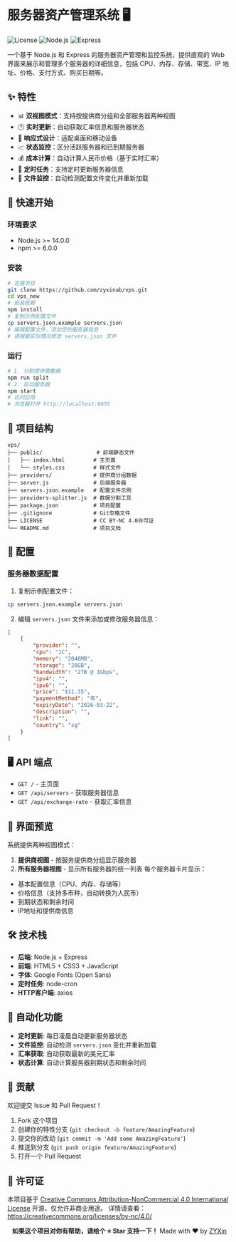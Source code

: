 <!--
 * @Author: ZYXin
 * @Date: 2025-03-18 15:41:01
 * @LastEditTime: 2025-07-19 15:28:37
 * @FilePath: /vps/README.md
-->
# 服务器资产管理系统 🖥️

![License](https://img.shields.io/badge/license-CC%20BY--NC%204.0-blue.svg)
![Node.js](https://img.shields.io/badge/node.js-v14+-green.svg)
![Express](https://img.shields.io/badge/express-^4.17.1-lightgrey.svg)

一个基于 Node.js 和 Express 的服务器资产管理和监控系统，提供直观的 Web 界面来展示和管理多个服务器的详细信息，包括 CPU、内存、存储、带宽、IP 地址、价格、支付方式、购买日期等。

## ✨ 特性

- 📊 **双视图模式**：支持按提供商分组和全部服务器两种视图
- 🕐 **实时更新**：自动获取汇率信息和服务器状态
- 🎨 **响应式设计**：适配桌面和移动设备
- 📈 **状态监控**：区分活跃服务器和已到期服务器
- 💰 **成本计算**：自动计算人民币价格（基于实时汇率）
- 🔄 **定时任务**：支持定时更新服务器信息
- 📁 **文件监控**：自动检测配置文件变化并重新加载

## 🚀 快速开始

### 环境要求

- Node.js >= 14.0.0
- npm >= 6.0.0

### 安装

```bash
# 克隆项目
git clone https://github.com/zyxinab/vps.git
cd vps_new
# 安装依赖
npm install
# 复制示例配置文件
cp servers.json.example servers.json
# 编辑配置文件，添加您的服务器信息
# 请根据实际情况修改 servers.json 文件
```

### 运行

```bash
# 1. 分割提供商数据
npm run split
# 2. 启动服务器
npm start
# 访问应用
# 浏览器打开 http://localhost:8655
```

## 📁 项目结构

```
vps/
├── public/                 # 前端静态文件
│   ├── index.html         # 主页面
│   └── styles.css         # 样式文件
├── providers/             # 提供商分组数据
├── server.js              # 后端服务器
├── servers.json.example   # 配置文件示例
├── providers-splitter.js  # 数据分割工具
├── package.json           # 项目配置
├── .gitignore             # Git忽略文件
├── LICENSE                # CC BY-NC 4.0许可证
└── README.md              # 项目文档
```

## 🔧 配置
### 服务器数据配置
1. 复制示例配置文件：
```bash
cp servers.json.example servers.json
```
2. 编辑 `servers.json` 文件来添加或修改服务器信息：
```json
[
    {
        "provider": "",
        "cpu": "1C",
        "memory": "2048MB",
        "storage": "20GB",
        "bandwidth": "2TB @ 1Gbps",
        "ipv4": "",
        "ipv6": "",
        "price": "$11.35",
        "paymentMethod": "年",
        "expiryDate": "2026-03-22",
        "description": "",
        "link": "",
        "country": "sg"
    }
]
```
## 🖥️ API 端点
- `GET /` - 主页面
- `GET /api/servers` - 获取服务器信息
- `GET /api/exchange-rate` - 获取汇率信息

## 📱 界面预览
系统提供两种视图模式：
1. **提供商视图** - 按服务提供商分组显示服务器
2. **所有服务器视图** - 显示所有服务器的统一列表
每个服务器卡片显示：
- 基本配置信息（CPU、内存、存储等）
- 价格信息（支持多币种，自动转换为人民币）
- 到期状态和剩余时间
- IP地址和提供商信息
## 🛠️ 技术栈
- **后端**: Node.js + Express
- **前端**: HTML5 + CSS3 + JavaScript
- **字体**: Google Fonts (Open Sans)
- **定时任务**: node-cron
- **HTTP客户端**: axios
## 🔄 自动化功能
- **定时更新**: 每日凌晨自动更新服务器状态
- **文件监控**: 自动检测 `servers.json` 变化并重新加载
- **汇率获取**: 自动获取最新的美元汇率
- **状态计算**: 自动计算服务器到期状态和剩余时间
## 🤝 贡献
欢迎提交 Issue 和 Pull Request！
1. Fork 这个项目
2. 创建你的特性分支 (`git checkout -b feature/AmazingFeature`)
3. 提交你的改动 (`git commit -m 'Add some AmazingFeature'`)
4. 推送到分支 (`git push origin feature/AmazingFeature`)
5. 打开一个 Pull Request
## 📄 许可证
本项目基于 [Creative Commons Attribution-NonCommercial 4.0 International License](LICENSE) 开源，仅允许非商业用途。
详情请查看：https://creativecommons.org/licenses/by-nc/4.0/

<div align="center">
   
**如果这个项目对你有帮助，请给个 ⭐ Star 支持一下！**
Made with ❤️ by [ZYXin](https://github.com/zyxinab)

</div>
